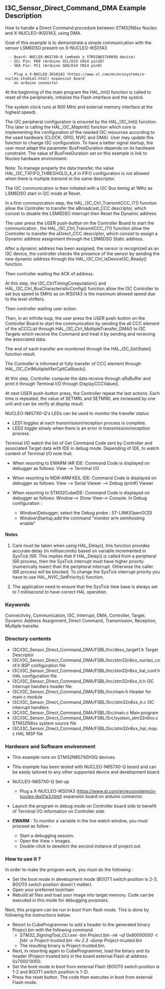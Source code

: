 ## <b>I3C_Sensor_Direct_Command_DMA Example Description</b>

How to handle a Direct Command procedure between STM32N6xx Nucleo and X-NUCLEO-IKS01A3,
using DMA.

Goal of this example is to demonstrate a simple communication with the sensor LSM6DSO present on X-NUCLEO-IKS01A3

      - Board: NUCLEO-N657X0-Q (embeds a STM32N657X0H3Q device)
      - SCL Pin: PH9 (Arduino SCL/D15 CN14 pin10)
      - SDA Pin: PC1 (Arduino SDA/D14 CN14 pin9)

      - Plug a X-NUCLEO-IKS01A3 (https://www.st.com/en/ecosystems/x-nucleo-iks01a3.html) expansion board
        on arduino connector


At the beginning of the main program the HAL_Init() function is called to reset
all the peripherals, initialize the Flash interface and the systick.

The system clock runs at 600 MHz and external memory interface at the highest speed).

The I3C peripheral configuration is ensured by the HAL_I3C_Init() function.
This later is calling the HAL_I3C_MspInit() function which core is implementing
the configuration of the needed I3C resources according to the used hardware (CLOCK, GPIO, NVIC and DMA).
User may update this function to change I3C configuration.
To have a better signal startup, the user must adapt the parameter BusFreeDuration
depends on its hardware constraint. The value of BusFreeDuration set on this example
is link to Nucleo hardware environment.

Note: To manage properly the data transfer, the value HAL_I3C_TXFIFO_THRESHOLD_4_4 in FIFO configuration
is not allowed when there is multiple transmit in the same descriptor.

The I3C communication is then initiated with a I3C Bus timing at 1Mhz as LSM6DSO start in I2C mode at Reset.

In a first communication step, the HAL_I3C_Ctrl_TransmitCCC_IT() function allow the Controller to transfer
the aBroadcast_CCC descriptor, which consist to disable the LSM6DSO interrupt then Reset the Dynamic address.

The user press the USER push-button on the Controller Board to start the communication ,
the HAL_I3C_Ctrl_TransmitCCC_IT() function allow the Controller to transfer
the aDirect_CCC descriptor, which consist to assign a Dynamic address assignment through the LSM6DSO Static address.

After a dynamic address has been assigned, the sensor is recognized as an I3C device,
the controller checks the presence of the sensor by sending the new dynamic address through the
HAL_I3C_Ctrl_IsDeviceI3C_Ready() function.

Then controller waiting the ACK of address.

At this step, the I3C_CtrlTimingComputation() and HAL_I3C_Ctrl_BusCharacteristicConfig() function allow the I3C
Controller to set bus speed to 5MHz as on IKS01A3 is the maximum allowed speed due to the level shifters.


Then controller waiting user action.

Then, in an infinite loop, the user press the USER push-button on the Controller Board to start the communication
by sending the all CCC element of the aCCCList through HAL_I3C_Ctrl_MultipleTransfer_DMA()
to I3C Targets which receive the Command and treat it by sending and receiving the associated data.

The end of each transfer are monitored through the HAL_I3C_GetState() function
result.

The Controller is informed at fully transfer of CCC element through HAL_I3C_CtrlMultipleXferCpltCallback().

At this step, Controller compute the data receive through aRxBuffer and print it through Terminal I/O
through DisplayCCCValue().

At next USER push-button press, the Controller repeat the last actions.
Each time is repeated, the value of SETMRL and SETMWL are increased by one unit and can be verify at display result.

NUCLEO-N657X0-Q's LEDs can be used to monitor the transfer status:

 - LED1 toggles at each transmission/reception process is complete.
 - LED2 toggle slowly when there is an error in transmission/reception process.

Terminal I/O watch the list of Get Command Code sent by Controller and associated Target data with IDE in debug mode.
Depending of IDE, to watch content of Terminal I/O note that:

 - When resorting to EWARM IAR IDE:
   Command Code is displayed on debugger as follows: View --> Terminal I/O

 - When resorting to MDK-ARM KEIL IDE:
   Command Code is displayed on debugger as follows: View --> Serial Viewer --> Debug (printf) Viewer

 - When resorting to STM32CubeIDE:
   Command Code is displayed on debugger as follows: Window--> Show View--> Console.
   In Debug configuration :
   - Window\Debugger, select the Debug probe : ST-LINK(OpenOCD)
   - Window\Startup,add the command "monitor arm semihosting enable"

#### <b>Notes</b>

  1. Care must be taken when using HAL_Delay(), this function provides accurate delay (in milliseconds)
      based on variable incremented in SysTick ISR. This implies that if HAL_Delay() is called from
      a peripheral ISR process, then the SysTick interrupt must have higher priority (numerically lower)
      than the peripheral interrupt. Otherwise the caller ISR process will be blocked.
      To change the SysTick interrupt priority you have to use HAL_NVIC_SetPriority() function.

  2. The application need to ensure that the SysTick time base is always set to 1 millisecond
      to have correct HAL operation.

### <b>Keywords</b>

Connectivity, Communication, I3C, Interrupt, DMA, Controller, Target, Dynamic Address Assignment, Direct Command,
Transmission, Reception, Multiple transfer.

### <b>Directory contents</b>

  - I3C/I3C_Sensor_Direct_Command_DMA/FSBL/Inc/desc_target1.h            Target Descriptor
  - I3C/I3C_Sensor_Direct_Command_DMA/FSBL/Inc/stm32n6xx_nucleo_conf.h   BSP configuration file
  - I3C/I3C_Sensor_Direct_Command_DMA/FSBL/Inc/stm32n6xx_hal_conf.h      HAL configuration file
  - I3C/I3C_Sensor_Direct_Command_DMA/FSBL/Inc/stm32n6xx_it.h            I3C interrupt handlers header file
  - I3C/I3C_Sensor_Direct_Command_DMA/FSBL/Inc/main.h                    Header for main.c module
  - I3C/I3C_Sensor_Direct_Command_DMA/FSBL/Src/stm32n6xx_it.c            I3C interrupt handlers
  - I3C/I3C_Sensor_Direct_Command_DMA/FSBL/Src/main.c                    Main program
  - I3C/I3C_Sensor_Direct_Command_DMA/FSBL/Src/system_stm32n6xx.c        STM32N6xx system source file
  - I3C/I3C_Sensor_Direct_Command_DMA/FSBL/Src/stm32n6xx_hal_msp.c       HAL MSP file

### <b>Hardware and Software environment</b>

  - This example runs on STM32N657X0H3Q devices.

  - This example has been tested with NUCLEO-N657X0-Q board and can be
    easily tailored to any other supported device and development board.

  - NUCLEO-N657X0-Q Set-up

    - Plug a X-NUCLEO-IKS01A3 (https://www.st.com/en/ecosystems/x-nucleo-iks01a3.html) expansion board
      on arduino connector.    

  - Launch the program in debug mode on Controller board side to benefit of Terminal I/O information on Controller side.

  - **EWARM** : To monitor a variable in the live watch window, you must proceed as follow :
    - Start a debugging session.
    - Open the View > Images.
    - Double-click to deselect the second instance of project.out.
	
### <b>How to use it ?</b>

In order to make the program work, you must do the following :

 - Set the boot mode in development mode (BOOT1 switch position is 2-3, BOOT0 switch position doesn't matter).
 - Open your preferred toolchain
 - Rebuild all files and load your image into target memory. Code can be executed in this mode for debugging purposes.

 Next, this program can be run in boot from flash mode. This is done by following the instructions below:
 
 - Resort to CubeProgrammer to add a header to the generated binary Project.bin with the following command
   - *STM32_SigningTool_CLI.exe -bin Project.bin -nk -of 0x80000000 -t fsbl -o Project-trusted.bin -hv 2.3 -dump Project-trusted.bin*
   - The resulting binary is Project-trusted.bin.
 - Next, in resorting again to CubeProgrammer, load the binary and its header (Project-trusted.bin) in the board external Flash at address 0x7000'0000.
 - Set the boot mode in boot from external Flash (BOOT0 switch position is 1-2 and BOOT1 switch position is 1-2).
 - Press the reset button. The code then executes in boot from external Flash mode.



